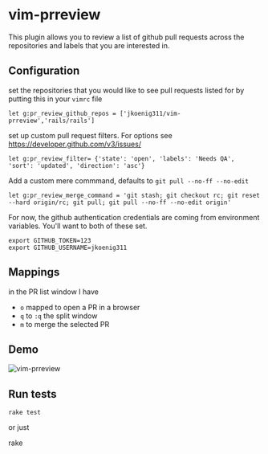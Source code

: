 # vim-prreview

This plugin allows you to review a list of github pull requests across the repositories and labels that you are interested in.

## Configuration

set the repositories that you would like to see pull requests listed for by putting this in your `vimrc` file

    let g:pr_review_github_repos = ['jkoenig311/vim-prreview','rails/rails']

set up custom pull request filters. For options see https://developer.github.com/v3/issues/

    let g:pr_review_filter= {'state': 'open', 'labels': 'Needs QA', 'sort': 'updated', 'direction': 'asc'}

Add a custom mere commmand, defaults to `git pull --no-ff --no-edit`

    let g:pr_review_merge_command = 'git stash; git checkout rc; git reset --hard origin/rc; git pull; git pull --no-ff --no-edit origin'

For now, the github authentication credentials are coming from environment variables. You'll want to both of these set.

    export GITHUB_TOKEN=123
    export GITHUB_USERNAME=jkoenig311

## Mappings

in the PR list window I have

- `o` mapped to open a PR in a browser
- `q` to `:q` the split window
- `m` to merge the selected PR

## Demo
![vim-prreview](https://cloud.githubusercontent.com/assets/2390653/5782762/cf46ba20-9d8b-11e4-9cbd-0d4462249d60.gif)

## Run tests

    rake test

or just

   rake
